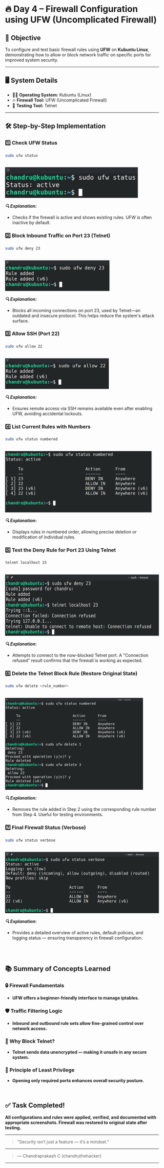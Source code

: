 # 🔥 Day 4 – Firewall Configuration using UFW (Uncomplicated Firewall)

## 🎯 Objective
To configure and test basic firewall rules using **UFW** on **Kubuntu Linux**, demonstrating how to allow or block network traffic on specific ports for improved system security.

---

## 🖥️ System Details

- 🧑‍💻 **Operating System:** Kubuntu (Linux)
- 🔥 **Firewall Tool:** UFW (Uncomplicated Firewall)
- 🧪 **Testing Tool:** Telnet

---

## 🛠️ Step-by-Step Implementation

### 1️⃣ Check UFW Status

```bash
sudo ufw status
```
<br>
<img src="Screenshots/Firewall_Status.png" style="height: 100px; width: auto;">
<br>

***🔍 Explanation:***
- Checks if the firewall is active and shows existing rules. UFW is often inactive by default.


### 2️⃣ Block Inbound Traffic on Port 23 (Telnet)
```bash
sudo ufw deny 23
```
<br>
<img src="Screenshots/Deny_Telnet.png" style="height: 100px; width: auto;">
<br>

***🔍 Explanation:***
- Blocks all incoming connections on port 23, used by Telnet—an outdated and insecure protocol. This helps reduce the system's attack surface.


### 3️⃣ Allow SSH (Port 22)
```bash
sudo ufw allow 22
```
<br>
<img src="Screenshots/Allow_SSH.png" style="height: 100px; width: auto;">
<br>

***🔍 Explanation:***
- Ensures remote access via SSH remains available even after enabling UFW, avoiding accidental lockouts.


### 4️⃣ List Current Rules with Numbers
```bash
sudo ufw status numbered
```
<br>
<img src="Screenshots/Status_Numbered.png" style="height: 200px; width: auto;">
<br>

***🔍 Explanation:***
- Displays rules in numbered order, allowing precise deletion or modification of individual rules.


### 5️⃣ Test the Deny Rule for Port 23 Using Telnet
```bash
telnet localhost 23
```
<br>
<img src="Screenshots/Telnet_Test.png" style="height: 200px; width: auto;">
<br>

***🔍 Explanation:***
- Attempts to connect to the now-blocked Telnet port. A "Connection refused" result confirms that the firewall is working as expected.


### 6️⃣ Delete the Telnet Block Rule (Restore Original State)
```bash
sudo ufw delete <rule_number>
```
<br>
<img src="Screenshots/Deleting_Telnet_Rule.png" style="height: 300px; width: auto;">
<br>

***🔍 Explanation:***
- Removes the rule added in Step 2 using the corresponding rule number from Step 4. Useful for testing environments.


### 7️⃣ Final Firewall Status (Verbose)
```bash
sudo ufw status verbose
```
<br>
<img src="Screenshots/Status_Verbose.png" style="height: 200px; width: auto;">
<br>

***🔍 Explanation:***
- Provides a detailed overview of active rules, default policies, and logging status — ensuring transparency in firewall configuration.

<br><br>

## 📚 Summary of Concepts Learned

### 🔒 Firewall Fundamentals
- **UFW offers a beginner-friendly interface to manage iptables.**

### 🛡️ Traffic Filtering Logic
- **Inbound and outbound rule sets allow fine-grained control over network access.**

### 🚫 Why Block Telnet?
- **Telnet sends data unencrypted — making it unsafe in any secure system.**

### 🔐 Principle of Least Privilege
- **Opening only required ports enhances overall security posture.**


<br>

## ✅ Task Completed!
**All configurations and rules were applied, verified, and documented with appropriate screenshots. Firewall was restored to original state after testing.**

---

> "Security isn’t just a feature — it’s a mindset."
---
> — Chandraprakash C (chandruthehacker)

---




